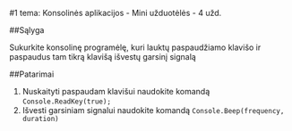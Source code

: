 ﻿#1 tema: Konsolinės aplikacijos - Mini užduotėlės - 4 užd.

##Sąlyga

Sukurkite konsolinę programėlę, kuri lauktų paspaudžiamo klavišo ir paspaudus tam tikrą klavišą išvestų garsinį signalą

##Patarimai

1. Nuskaityti paspaudam klavišui naudokite komandą `Console.ReadKey(true);`
2. Išvesti garsiniam signalui naudokite komandą `Console.Beep(frequency, duration)`
